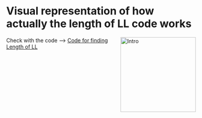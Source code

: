 
<h1>Visual representation of how actually the length of LL code works</h1>
<img align="right" width=200px alt="Intro" src="https://github.com/user-attachments/assets/74e8ac0a-13f6-4d2c-a3fb-69163bdb5487" />
<p>Check with the code --> <a href="https://github.com/gunal-01/c--Prac/blob/main/linkedlist/length-of-LL.c%2B%2B">Code for finding Length of LL</a></p>
